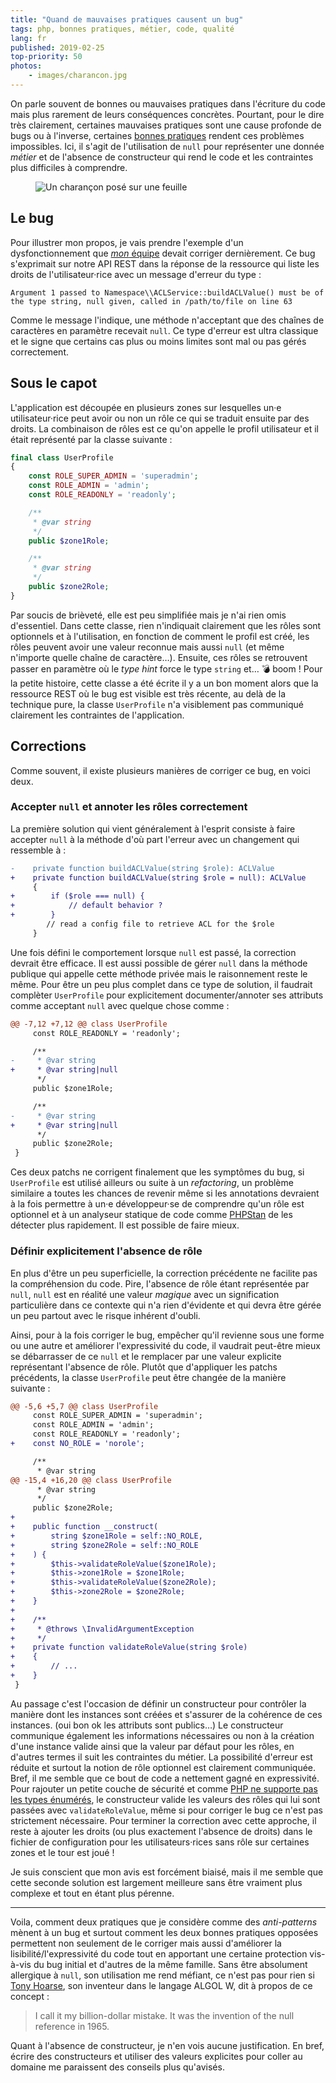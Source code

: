 ```yaml
---
title: "Quand de mauvaises pratiques causent un bug"
tags: php, bonnes pratiques, métier, code, qualité
lang: fr
published: 2019-02-25
top-priority: 50
photos:
    - images/charancon.jpg
---
```


On parle souvent de bonnes ou mauvaises pratiques dans l'écriture du code mais
plus rarement de leurs conséquences concrètes. Pourtant, pour le dire très
clairement, certaines mauvaises pratiques sont une cause profonde de bugs ou à
l'inverse, certaines [bonnes pratiques](https://damien.pobel.fr/tag/bonnes-pratiques/) rendent ces problèmes impossibles. Ici, il
s'agit de l'utilisation de `null` pour représenter une donnée *métier* et de
l'absence de constructeur qui rend le code et les contraintes plus difficiles à
comprendre.

<figure class="object-center bordered">
    <img loading="lazy" src="/images/660x/charancon.jpg" alt="Un charançon posé sur une feuille">
</figure>

## Le bug

Pour illustrer mon propos, je vais prendre l'exemple d'un dysfonctionnement que
[_mon_ équipe](/post/travail-d-equipe/) devait corriger dernièrement. Ce bug
s'exprimait sur notre API REST dans la réponse de la ressource qui liste les
droits de l'utilisateur·rice avec un message d'erreur du type&nbsp;:

```
Argument 1 passed to Namespace\\ACLService::buildACLValue() must be of the type string, null given, called in /path/to/file on line 63
```

Comme le message l'indique, une méthode n'acceptant que des chaînes de
caractères en paramètre recevait `null`. Ce type d'erreur est ultra classique et
le signe que certains cas plus ou moins limites sont mal ou pas gérés
correctement.

## Sous le capot

L'application est découpée en plusieurs zones sur lesquelles un·e
utilisateur·rice peut avoir ou non un rôle ce qui se traduit ensuite par des
droits. La combinaison de rôles est ce qu'on appelle le profil utilisateur et il
était représenté par la classe suivante&nbsp;:

```php
final class UserProfile
{
    const ROLE_SUPER_ADMIN = 'superadmin';
    const ROLE_ADMIN = 'admin';
    const ROLE_READONLY = 'readonly';

    /**
     * @var string
     */
    public $zone1Role;

    /**
     * @var string
     */
    public $zone2Role;
}
```

Par soucis de brièveté, elle est peu simplifiée mais je n'ai rien omis
d'essentiel. Dans cette classe, rien n'indiquait clairement que les rôles sont
optionnels et à l'utilisation, en fonction de comment le profil est créé, les
rôles peuvent avoir une valeur reconnue mais aussi `null` (et même n'importe
quelle chaîne de caractère…). Ensuite, ces rôles se retrouvent passer en
paramètre où le *type hint* force le type `string` et… 💣 boom&nbsp;! Pour la
petite histoire, cette classe a été écrite il y a un bon moment alors que la
ressource REST où le bug est visible est très récente, au delà de la technique
pure, la classe `UserProfile` n'a visiblement pas communiqué clairement les
contraintes de l'application.

## Corrections

Comme souvent, il existe plusieurs manières de corriger ce bug, en voici deux.

### Accepter `null` et annoter les rôles correctement

La première solution qui vient généralement à l'esprit consiste à faire accepter
`null` à la méthode d'où part l'erreur avec un changement qui ressemble à&nbsp;:

```diff
-    private function buildACLValue(string $role): ACLValue
+    private function buildACLValue(string $role = null): ACLValue
     {
+        if ($role === null) {
+            // default behavior ?
+        }
        // read a config file to retrieve ACL for the $role
     }
```

Une fois défini le comportement lorsque `null` est passé, la correction devrait
être efficace. Il est aussi possible de gérer `null` dans la méthode publique
qui appelle cette méthode privée mais le raisonnement reste le même. Pour être
un peu plus complet dans ce type de solution, il faudrait complèter
`UserProfile` pour explicitement documenter/annoter ses attributs comme acceptant
`null` avec quelque chose comme&nbsp;:

```diff
@@ -7,12 +7,12 @@ class UserProfile
     const ROLE_READONLY = 'readonly';

     /**
-     * @var string
+     * @var string|null
      */
     public $zone1Role;

     /**
-     * @var string
+     * @var string|null
      */
     public $zone2Role;
 }
```

Ces deux patchs ne corrigent finalement que les symptômes du bug, si
`UserProfile` est utilisé ailleurs ou suite à un *refactoring*, un problème
similaire a toutes les chances de revenir même si les annotations devraient à la
fois permettre à un·e développeur·se de comprendre qu'un rôle est optionnel et
à un analyseur statique de code comme
[PHPStan](https://github.com/phpstan/phpstan) de les détecter plus rapidement.
Il est possible de faire mieux.

### Définir explicitement l'absence de rôle

En plus d'être un peu superficielle, la correction précédente ne facilite pas la
compréhension du code. Pire, l'absence de rôle étant représentée par `null`,
`null` est en réalité une valeur *magique* avec un signification particulière
dans ce contexte qui n'a rien d'évidente et qui devra être gérée un peu partout
avec le risque inhérent d'oubli.

Ainsi, pour à la fois corriger le bug, empêcher qu'il revienne sous une forme ou
une autre et améliorer l'expressivité du code, il vaudrait peut-être mieux se
débarrasser de ce `null` et le remplacer par une valeur explicite représentant
l'absence de rôle. Plutôt que d'appliquer les patchs précédents, la classe
`UserProfile` peut être changée de la manière suivante&nbsp;:

```diff
@@ -5,6 +5,7 @@ class UserProfile
     const ROLE_SUPER_ADMIN = 'superadmin';
     const ROLE_ADMIN = 'admin';
     const ROLE_READONLY = 'readonly';
+    const NO_ROLE = 'norole';

     /**
      * @var string
@@ -15,4 +16,20 @@ class UserProfile
      * @var string
      */
     public $zone2Role;
+
+    public function __construct(
+        string $zone1Role = self::NO_ROLE,
+        string $zone2Role = self::NO_ROLE
+    ) {
+        $this->validateRoleValue($zone1Role);
+        $this->zone1Role = $zone1Role;
+        $this->validateRoleValue($zone2Role);
+        $this->zone2Role = $zone2Role;
+    }
+
+    /**
+     * @throws \InvalidArgumentException
+     */
+    private function validateRoleValue(string $role)
+    {
+        // ...
+    }
 }
```

Au passage c'est l'occasion de définir un constructeur pour contrôler la manière
dont les instances sont créées et s'assurer de la cohérence de ces instances.
(oui bon ok les attributs sont publics…) Le constructeur communique également
les informations nécessaires ou non à la création d'une instance valide ainsi
que la valeur par défaut pour les rôles, en d'autres termes il suit les
contraintes du métier. La possibilité d'erreur est réduite et surtout la notion
de rôle optionnel est clairement communiquée. Bref, il me semble que ce bout de
code a nettement gagné en expressivité. Pour rajouter un petite couche de
sécurité et comme [PHP ne supporte pas les types
énumérés](https://wiki.php.net/rfc/enum), le constructeur valide les valeurs des
rôles qui lui sont passées avec `validateRoleValue`, même si pour corriger le
bug ce n'est pas strictement nécessaire. Pour terminer la correction avec cette
approche, il reste à ajouter les droits (ou plus exactement l'absence de droits)
dans le fichier de configuration pour les utilisateurs·rices sans rôle sur
certaines zones et le tour est joué&nbsp;!

Je suis conscient que mon avis est forcément biaisé, mais il me semble que cette
seconde solution est largement meilleure sans être vraiment plus complexe et
tout en étant plus pérenne.

---

Voila, comment deux pratiques que je considère comme des *anti-patterns* mènent
à un bug et surtout comment les deux bonnes pratiques opposées permettent non
seulement de le corriger mais aussi d'améliorer la lisibilité/l'expressivité du
code tout en apportant une certaine protection vis-à-vis du bug initial et
d'autres de la même famille. Sans être absolument allergique à `null`, son
utilisation me rend méfiant, ce n'est pas pour rien si [Tony
Hoarse](https://en.wikipedia.org/wiki/Tony_Hoare), son inventeur dans le langage
ALGOL W, dit à propos de ce concept&nbsp;:

> I call it my billion-dollar mistake. It was the invention of the null
> reference in 1965.

Quant à l'absence de constructeur, je n'en vois aucune justification. En bref,
écrire des constructeurs et utiliser des valeurs explicites pour coller au
domaine me paraissent des conseils plus qu'avisés.
